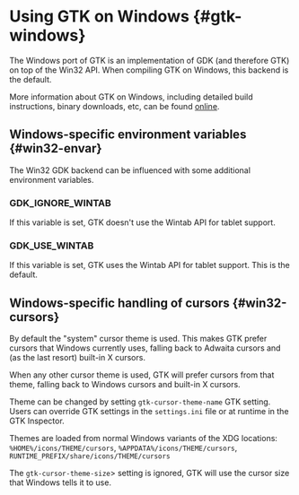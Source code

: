 # Using GTK on Windows {#gtk-windows}

The Windows port of GTK is an implementation of GDK (and therefore GTK)
on top of the Win32 API. When compiling GTK on Windows, this backend is
the default.

More information about GTK on Windows, including detailed build
instructions, binary downloads, etc, can be found
[online](https://wiki.gnome.org/Projects/GTK/Win32).

## Windows-specific environment variables {#win32-envar}

The Win32 GDK backend can be influenced with some additional environment
variables.

### GDK_IGNORE_WINTAB

If this variable is set, GTK doesn't use the Wintab API for tablet support.
</para>

### GDK_USE_WINTAB

If this variable is set, GTK uses the Wintab API for tablet support.
This is the default.

## Windows-specific handling of cursors {#win32-cursors}

By default the "system" cursor theme is used. This makes GTK prefer cursors
that Windows currently uses, falling back to Adwaita cursors and (as the last
resort) built-in X cursors.

When any other cursor theme is used, GTK will prefer cursors from that theme,
falling back to Windows cursors and built-in X cursors.

Theme can be changed by setting `gtk-cursor-theme-name` GTK setting. Users
can override GTK settings in the `settings.ini` file or at runtime in the
GTK Inspector.

Themes are loaded from normal Windows variants of the XDG locations:
`%HOME%/icons/THEME/cursors`, 
`%APPDATA%/icons/THEME/cursors`, 
`RUNTIME_PREFIX/share/icons/THEME/cursors`

The `gtk-cursor-theme-size`> setting is ignored, GTK will use
the cursor size that Windows tells it to use.

